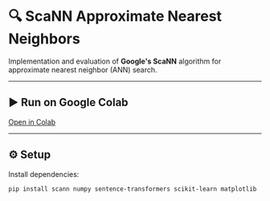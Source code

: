 # 🔍 ScaNN Approximate Nearest Neighbors

Implementation and evaluation of **Google's ScaNN** algorithm for approximate nearest neighbor (ANN) search.

---

## ▶️ Run on Google Colab
[Open in Colab](https://colab.research.google.com/drive/1Acu0lcUkqRo1vTJ8JKcC8mFNkFFYBjFP)

---

## ⚙️ Setup
Install dependencies:
```bash
pip install scann numpy sentence-transformers scikit-learn matplotlib
